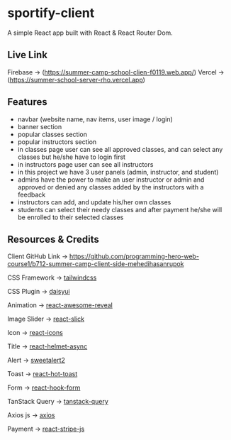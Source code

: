 # sportify-client
A simple React app built with React & React Router Dom.

## Live Link
Firebase -> (https://summer-camp-school-clien-f0119.web.app/)
Vercel -> (https://summer-school-server-rho.vercel.app)

## Features
* navbar (website name, nav items, user image / login)
* banner section
* popular classes section
* popular instructors section
* in classes page user can see all approved classes, and can select any classes but he/she have to login first
* in instructors page user can see all instructors
* in this project we have 3 user panels (admin, instructor, and student)
* admins have the power to make an user instructor or admin and approved or denied any classes added by the instructors with a feedback
* instructors can add, and update his/her own classes
* students can select their needy classes and after payment he/she will be enrolled to their selected classes


## Resources & Credits
Client GitHub Link -> https://github.com/programming-hero-web-course1/b712-summer-camp-client-side-mehedihasanrupok

CSS Framework -> [tailwindcss](https://tailwindcss.com/docs/guides/vite)

CSS Plugin -> [daisyui](https://daisyui.com/docs/install)

Animation -> [react-awesome-reveal](https://react-awesome-reveal.morello.dev/docs/getting-started)


Image Slider -> [react-slick](https://www.npmjs.com/package/react-slick)

Icon -> [react-icons](https://react-icons.github.io/react-icons)

Title -> [react-helmet-async](https://www.npmjs.com/package/react-helmet-async)

Alert -> [sweetalert2](https://sweetalert2.github.io/#download)

Toast -> [react-hot-toast](https://github.com/timolins/react-hot-toast)


Form -> [react-hook-form](https://react-hook-form.com/get-started)

TanStack Query -> [tanstack-query](https://tanstack.com/query/latest/docs/react/installation)

Axios js -> [axios](https://axios-http.com/docs/intro)

Payment -> [react-stripe-js](https://github.com/stripe/react-stripe-js)
